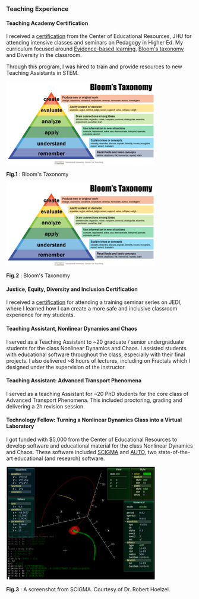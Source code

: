 ### Teaching Experience

#### Teaching Academy Certification

I received a [certification](https://cer.jhu.edu/teaching-academy) from the Center of Educational Resources, JHU for attending intensive classes and seminars on Pedagogy in Higher Ed. My curriculum focused around [Evidence-based learning](https://en.wikipedia.org/wiki/Evidence-based_education), [Bloom's taxonomy](https://cft.vanderbilt.edu/guides-sub-pages/blooms-taxonomy/)  and Diversity in the classroom.  

Through this program, I was hired to train and provide resources to new Teaching Assistants in STEM.


<img src="Blooms-Taxonomy.jpg" width="400"/>

**Fig.1** : Bloom's Taxonomy 

<img src="Blooms-Taxonomy.jpg" width="400"/>

**Fig.2** : Bloom's Taxonomy 

#### Justice, Equity, Diversity and Inclusion Certification

I received a [certification](https://cer.jhu.edu/files_ta/JEDI_Revised_2.pdf) for attending a training seminar series on JEDI, where I learned how I can create a more safe and inclusive classroom experience for my students.

#### Teaching Assistant, Nonlinear Dynamics and Chaos

I served as a Teaching Assistant to ~20 graduate / senior undergraduate students for the class Nonlinear Dynamics and Chaos. I assisted students with educational software throughout the class, especially with their final projects. I also delivered ~8 hours of lectures, including on Fractals which I designed under the supervision of the instructor.

#### Teaching Assistant: Advanced Transport Phenomena

I served as a teaching Assistant for ~20 PhD students for the core class of Advanced Transport Phenomena. This included proctoring, grading and delivering a 2h revision session. 

#### Technology Fellow: Turning a Nonlinear Dynamics Class into a Virtual Laboratory

I got funded with $5,000 from the Center of Educational Resources to develop software and educational material for the class Nonlinear Dynamics and Chaos.  These software included [SCIGMA](https://github.com/scigma/scigma) and [AUTO](https://github.com/auto-07p/auto-07p), two state-of-the-art educational (and research) software. 

<img src="scigma.png" width="400"/>

**Fig.3** : A screenshot from SCIGMA. Courtesy of Dr. Robert Hoelzel.

